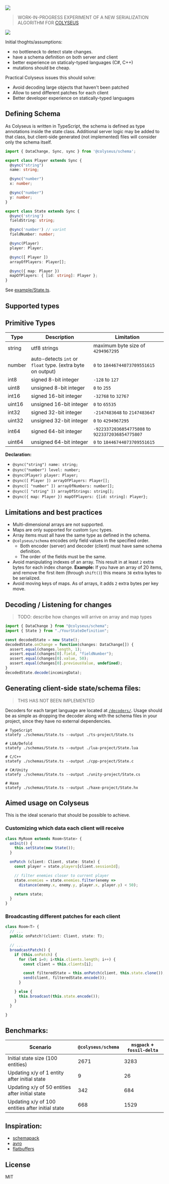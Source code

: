 <img src="logo.png?raw=true" />

> WORK-IN-PROGRESS EXPERIMENT OF A NEW SERIALIZATION ALGORITHM FOR [COLYSEUS](https://github.com/gamestdio/colyseus)

![](https://img.shields.io/travis/colyseus/schema.svg?style=for-the-badge)

Initial thoghts/assumptions:
- no bottleneck to detect state changes.
- have a schema definition on both server and client
- better experience on staticaly-typed languages (C#, C++)
- mutations should be cheap.

Practical Colyseus issues this should solve:
- Avoid decoding large objects that haven't been patched
- Allow to send different patches for each client
- Better developer experience on statically-typed languages

## Defining Schema

As Colyseus is written in TypeScript, the schema is defined as type annotations inside the state class. Additional server logic may be added to that class, but client-side generated (not implemented) files will consider only the schema itself.

```typescript
import { DataChange, Sync, sync } from '@colyseus/schema';

export class Player extends Sync {
  @sync("string")
  name: string;

  @sync("number")
  x: number;

  @sync("number")
  y: number;
}

export class State extends Sync {
  @sync('string')
  fieldString: string;

  @sync('number') // varint
  fieldNumber: number;

  @sync(Player)
  player: Player;

  @sync([ Player ])
  arrayOfPlayers: Player[];

  @sync({ map: Player })
  mapOfPlayers: { [id: string]: Player };
}
```

See [example/State.ts](example/State.ts).

## Supported types

## Primitive Types

| Type | Description | Limitation |
|------|-------------|------------|
| string | utf8 strings | maximum byte size of `4294967295` |
| number | auto-detects `int` or `float` type. (extra byte on output) | `0` to `18446744073709551615` |
| int8 | signed 8-bit integer | `-128` to `127` |
| uint8 | unsigned 8-bit integer | `0` to `255` |
| int16 | signed 16-bit integer | `-32768` to `32767` |
| uint16 | unsigned 16-bit integer | `0` to `65535` |
| int32 | signed 32-bit integer | `-2147483648` to `2147483647` |
| uint32 | unsigned 32-bit integer | `0` to `4294967295` |
| int64 | signed 64-bit integer | `-9223372036854775808` to `9223372036854775807` |
| uint64 | unsigned 64-bit integer | `0` to `18446744073709551615` |

**Declaration:**

- `@sync("string") name: string;`
- `@sync("number") level: number;`
- `@sync(Player) player: Player;`
- `@sync([ Player ]) arrayOfPlayers: Player[];`
- `@sync([ "number" ]) arrayOfNumbers: number[];`
- `@sync([ "string" ]) arrayOfStrings: string[];`
- `@sync({ map: Player }) mapOfPlayers: {[id: string]: Player};`

## Limitations and best practices

- Multi-dimensional arrays are not supported.
- Maps are only supported for custom `Sync` types.
- Array items must all have the same type as defined in the schema.
- `@colyseus/schema` encodes only field values in the specified order.
  - Both encoder (server) and decoder (client) must have same schema definition.
  - The order of the fields must be the same.
- Avoid manipulating indexes of an array. This result in at least `2` extra bytes for each index change. **Example:** If you have an array of 20 items, and remove the first item (through `shift()`) this means `38` extra bytes to be serialized.
- Avoid moving keys of maps. As of arrays, it adds `2` extra bytes per key move.

## Decoding / Listening for changes

> TODO: describe how changes will arrive on array and map types

```typescript
import { DataChange } from "@colyseus/schema";
import { State } from "./YourStateDefinition";

const decodedState = new State();
decodedState.onChange = function(changes: DataChange[]) {
  assert.equal(changes.length, 1);
  assert.equal(changes[0].field, "fieldNumber");
  assert.equal(changes[0].value, 50);
  assert.equal(changes[0].previousValue, undefined);
}
decodedState.decode(incomingData);
```

## Generating client-side state/schema files:

> THIS HAS NOT BEEN IMPLEMENTED

Decoders for each target language are located at [`/decoders/`](decoders). Usage should be as simple as dropping the decoder along with the schema files in your project, since they have no external dependencies.

```
# TypeScript
statefy ./schemas/State.ts --output ./ts-project/State.ts

# LUA/Defold
statefy ./schemas/State.ts --output ./lua-project/State.lua

# C/C++
statefy ./schemas/State.ts --output ./cpp-project/State.c

# C#/Unity
statefy ./schemas/State.ts --output ./unity-project/State.cs

# Haxe
statefy ./schemas/State.ts --output ./haxe-project/State.hx
```

## Aimed usage on Colyseus

This is the ideal scenario that should be possible to achieve.

### Customizing which data each client will receive

```typescript
class MyRoom extends Room<State> {
  onInit() {
    this.setState(new State());
  }

  onPatch (client: Client, state: State) {
    const player = state.players[client.sessionId];

    // filter enemies closer to current player
    state.enemies = state.enemies.filter(enemy =>
      distance(enemy.x, enemy.y, player.x, player.y) < 50);

    return state;
  }
}
```

### Broadcasting different patches for each client

```typescript
class Room<T> {
  // ...
  public onPatch?(client: Client, state: T);

  // ...
  broadcastPatch() {
    if (this.onPatch) {
      for (let i=0; i<this.clients.length; i++) {
        const client = this.clients[i];

        const filteredState = this.onPatch(client, this.state.clone());
        send(client, filteredState.encode());
      }

    } else {
      this.broadcast(this.state.encode());
    }
  }

}
```

## Benchmarks:

| Scenario | `@colyseus/schema` | `msgpack` + `fossil-delta` |
|---|---|---|
| Initial state size (100 entities) | 2671 | 3283 |
| Updating x/y of 1 entity after initial state | 9 | 26 |
| Updating x/y of 50 entities after initial state | 342 | 684 |
| Updating x/y of 100 entities after initial state | 668 | 1529 |


## Inspiration:

- [schemapack](https://github.com/phretaddin/schemapack/)
- [avro](https://avro.apache.org/docs/current/spec.html)
- [flatbuffers](https://google.github.io/flatbuffers/flatbuffers_white_paper.html)


## License

MIT
